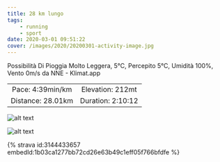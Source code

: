 ```yaml
---
title: 28 km lungo
tags:
	- running
	- sport
date: 2020-03-01 09:51:22
cover: /images/2020/20200301-activity-image.jpg
---
```


Possibilità Di Pioggia Molto Leggera, 5°C, Percepito 5°C, Umidità 100%, Vento 0m/s da NNE - Klimat.app

| | |
| :-: | :-: |
| Pace: 4:39min/km | Elevation: 212mt |
| Distance: 28.01km | Duration: 2:10:12 |

![alt text](/images/2020/20200301-activity-image.jpg "Image")


![alt text](/images/2020/20200301-activity-map.png "map")


{% strava id:3144433657 embedId:1b03ca1277bb72cd26e63b49c1eff05f766bfdfe %}